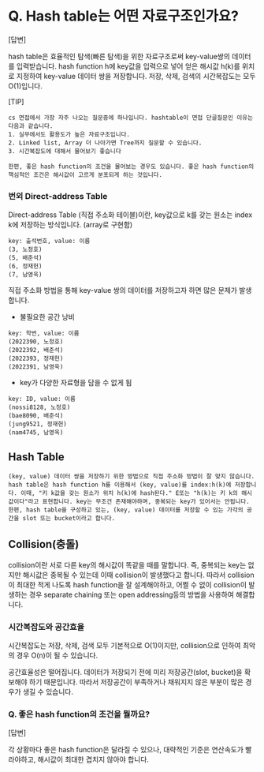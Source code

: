 # Q. Hash table는 어떤 자료구조인가요?

[답변]

hash table은 효율적인 탐색(빠른 탐색)을 위한 자료구조로써 key-value쌍의 데이터를 입력받습니다. hash function h에 key값을 입력으로 넣어 얻은 해시값 h(k)를 위치로 지정하여 key-value 데이터 쌍을 저장합니다. 저장, 삭제, 검색의 시간복잡도는 모두 O(1)입니다.

[TIP]

```
cs 면접에서 가장 자주 나오는 질문중에 하나입니다. hashtable이 면접 단골질문인 이유는 다음과 같습니다.
1. 실무에서도 활용도가 높은 자료구조입니다.
2. Linked list, Array 더 나아가면 Tree까지 질문할 수 있습니다.
3. 시간복잡도에 대해서 물어보기 좋습니다

한편, 좋은 hash function의 조건을 물어보는 경우도 있습니다. 좋은 hash function의 핵심적인 조건은 해시값이 고르게 분포되게 하는 것입니다.
```

### 번외 Direct-address Table

Direct-address Table (직접 주소화 테이블)이란, key값으로 k를 갖는 원소는 index k에 저장하는 방식입니다. (array로 구현함)

```
key: 출석번호, value: 이름
(3, 노정호)
(5, 배준석)
(6, 정재헌)
(7, 남영욱)
```

직접 주소화 방법을 통해 key-value 쌍의 데이터를 저장하고자 하면 많은 문제가 발생합니다.

- 불필요한 공간 낭비

```
key: 학번, value: 이름
(2022390, 노정호)
(2022392, 배준석)
(2022393, 정재헌)
(2022391, 남영욱)
```

- key가 다양한 자료형을 담을 수 없게 됨

```
key: ID, value: 이름
(nossi8128, 노정호)
(bae8090, 배준석)
(jung9521, 정재헌)
(nam4745, 남영욱)
```

## Hash Table

```
(key, value) 데이터 쌍을 저장하기 위한 방법으로 직접 주소화 방법이 잘 맞지 않습니다.
hash table은 hash function h를 이용해서 (key, value)를 index:h(k)에 저장합니다. 이때, "키 k값을 갖는 원소가 위치 h(k)에 hash된다." E또는 "h(k)는 키 k의 해시값이다"라고 표현합니다. key는 무조건 존재해야하며, 중복되는 key가 있어서는 안됩니다.
한편, hash table을 구성하고 있는, (key, value) 데이터를 저장할 수 있는 가각의 공간을 slot 또는 bucket이라고 합니다.
```

## Collision(충돌)

collision이란 서로 다른 key의 해시값이 똑같을 때를 말합니다. 즉, 중복되는 key는 없지만 해시값은 중복될 수 있는데 이때 collision이 발생했다고 합니다. 따라서 collision이 최대한 적게 나도록 hash function을 잘 설계해야하고, 어쩔 수 없이 collision이 발생하는 경우 separate chaining 또는 open addressing등의 방법을 사용하여 해결합니다.

### 시간복잡도와 공간효율

시간복잡도는 저장, 삭제, 검색 모두 기본적으로 O(1)이지만, collision으로 인하여 최악의 경우 O(n)이 될 수 있습니다.

공간효율성은 떨어집니다. 데이터가 저장되기 전에 미리 저장공간(slot, bucket)을 확보해야 하기 때문입니다. 따라서 저장공간이 부족하거나 채워지지 않은 부분이 많은 경우가 생길 수 있습니다.

### Q. 좋은 hash function의 조건을 뭘까요?

[답변]

각 상황마다 좋은 hash function은 달라질 수 있으나, 대략적인 기준은 연산속도가 빨라야하고, 해시값이 최대한 겹치지 않아야 합니다.
